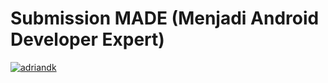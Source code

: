 # Submission MADE (Menjadi Android Developer Expert)
[![adriandk](https://circleci.com/gh/adriandk/submission-made.svg?style=svg)](https://app.circleci.com/pipelines/github/adriandk/submission-made)
